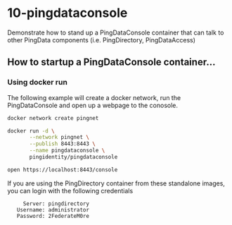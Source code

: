 # 10-pingdataconsole

Demonstrate how to stand up a PingDataConsole container that can talk to other PingData components \(i.e. PingDirectory, PingDataAccess\)

## How to startup a PingDataConsole container...

### Using docker run

The following example will create a docker network, run the PingDataConsole and open up a webpage to the conosole.

```bash
docker network create pingnet

docker run -d \
       --network pingnet \
       --publish 8443:8443 \
       --name pingdataconsole \
       pingidentity/pingdataconsole

open https://localhost:8443/console
```

If you are using the PingDirectory container from these standalone images, you can login with the following credentials

```text
     Server: pingdirectory
   Username: administrator
   Password: 2FederateM0re
```

